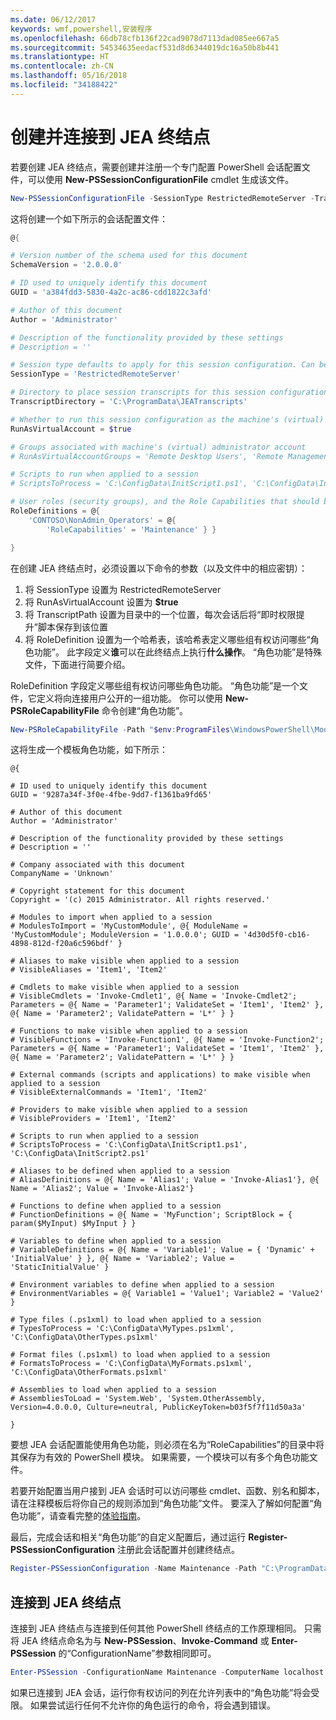 ```yaml
---
ms.date: 06/12/2017
keywords: wmf,powershell,安装程序
ms.openlocfilehash: 66db78cfb136f22cad9078d7113dad085ee667a5
ms.sourcegitcommit: 54534635eedacf531d8d6344019dc16a50b8b441
ms.translationtype: HT
ms.contentlocale: zh-CN
ms.lasthandoff: 05/16/2018
ms.locfileid: "34188422"
---
```

# <a name="creating-and-connecting-to-a-jea-endpoint"></a>创建并连接到 JEA 终结点
若要创建 JEA 终结点，需要创建并注册一个专门配置 PowerShell 会话配置文件，可以使用 **New-PSSessionConfigurationFile** cmdlet 生成该文件。

```powershell
New-PSSessionConfigurationFile -SessionType RestrictedRemoteServer -TranscriptDirectory "C:\ProgramData\JEATranscripts" -RunAsVirtualAccount -RoleDefinitions @{ 'CONTOSO\NonAdmin_Operators' = @{ RoleCapabilities = 'Maintenance' }} -Path "$env:ProgramData\JEAConfiguration\Demo.pssc"
```

这将创建一个如下所示的会话配置文件：
```powershell
@{

# Version number of the schema used for this document
SchemaVersion = '2.0.0.0'

# ID used to uniquely identify this document
GUID = 'a384fdd3-5830-4a2c-ac86-cdd1822c3afd'

# Author of this document
Author = 'Administrator'

# Description of the functionality provided by these settings
# Description = ''

# Session type defaults to apply for this session configuration. Can be 'RestrictedRemoteServer' (recommended), 'Empty', or 'Default'
SessionType = 'RestrictedRemoteServer'

# Directory to place session transcripts for this session configuration
TranscriptDirectory = 'C:\ProgramData\JEATranscripts'

# Whether to run this session configuration as the machine's (virtual) administrator account
RunAsVirtualAccount = $true

# Groups associated with machine's (virtual) administrator account
# RunAsVirtualAccountGroups = 'Remote Desktop Users', 'Remote Management Users'

# Scripts to run when applied to a session
# ScriptsToProcess = 'C:\ConfigData\InitScript1.ps1', 'C:\ConfigData\InitScript2.ps1'

# User roles (security groups), and the Role Capabilities that should be applied to them when applied to a session
RoleDefinitions = @{
    'CONTOSO\NonAdmin_Operators' = @{
        'RoleCapabilities' = 'Maintenance' } }

}
```
在创建 JEA 终结点时，必须设置以下命令的参数（以及文件中的相应密钥）：
1.  将 SessionType 设置为 RestrictedRemoteServer
2.  将 RunAsVirtualAccount 设置为 **$true**
3.  将 TranscriptPath 设置为目录中的一个位置，每次会话后将“即时权限提升”脚本保存到该位置
4.  将 RoleDefinition 设置为一个哈希表，该哈希表定义哪些组有权访问哪些“角色功能”。  此字段定义**谁**可以在此终结点上执行**什么操作**。   “角色功能”是特殊文件，下面进行简要介绍。


RoleDefinition 字段定义哪些组有权访问哪些角色功能。  “角色功能”是一个文件，它定义将向连接用户公开的一组功能。  你可以使用 **New-PSRoleCapabilityFile** 命令创建“角色功能”。

```powershell
New-PSRoleCapabilityFile -Path "$env:ProgramFiles\WindowsPowerShell\Modules\DemoModule\RoleCapabilities\Maintenance.psrc"
```

这将生成一个模板角色功能，如下所示：
```
@{

# ID used to uniquely identify this document
GUID = '9287a34f-3f0e-4fbe-9dd7-f1361ba9fd65'

# Author of this document
Author = 'Administrator'

# Description of the functionality provided by these settings
# Description = ''

# Company associated with this document
CompanyName = 'Unknown'

# Copyright statement for this document
Copyright = '(c) 2015 Administrator. All rights reserved.'

# Modules to import when applied to a session
# ModulesToImport = 'MyCustomModule', @{ ModuleName = 'MyCustomModule'; ModuleVersion = '1.0.0.0'; GUID = '4d30d5f0-cb16-4898-812d-f20a6c596bdf' }

# Aliases to make visible when applied to a session
# VisibleAliases = 'Item1', 'Item2'

# Cmdlets to make visible when applied to a session
# VisibleCmdlets = 'Invoke-Cmdlet1', @{ Name = 'Invoke-Cmdlet2'; Parameters = @{ Name = 'Parameter1'; ValidateSet = 'Item1', 'Item2' }, @{ Name = 'Parameter2'; ValidatePattern = 'L*' } }

# Functions to make visible when applied to a session
# VisibleFunctions = 'Invoke-Function1', @{ Name = 'Invoke-Function2'; Parameters = @{ Name = 'Parameter1'; ValidateSet = 'Item1', 'Item2' }, @{ Name = 'Parameter2'; ValidatePattern = 'L*' } }

# External commands (scripts and applications) to make visible when applied to a session
# VisibleExternalCommands = 'Item1', 'Item2'

# Providers to make visible when applied to a session
# VisibleProviders = 'Item1', 'Item2'

# Scripts to run when applied to a session
# ScriptsToProcess = 'C:\ConfigData\InitScript1.ps1', 'C:\ConfigData\InitScript2.ps1'

# Aliases to be defined when applied to a session
# AliasDefinitions = @{ Name = 'Alias1'; Value = 'Invoke-Alias1'}, @{ Name = 'Alias2'; Value = 'Invoke-Alias2'}

# Functions to define when applied to a session
# FunctionDefinitions = @{ Name = 'MyFunction'; ScriptBlock = { param($MyInput) $MyInput } }

# Variables to define when applied to a session
# VariableDefinitions = @{ Name = 'Variable1'; Value = { 'Dynamic' + 'InitialValue' } }, @{ Name = 'Variable2'; Value = 'StaticInitialValue' }

# Environment variables to define when applied to a session
# EnvironmentVariables = @{ Variable1 = 'Value1'; Variable2 = 'Value2' }

# Type files (.ps1xml) to load when applied to a session
# TypesToProcess = 'C:\ConfigData\MyTypes.ps1xml', 'C:\ConfigData\OtherTypes.ps1xml'

# Format files (.ps1xml) to load when applied to a session
# FormatsToProcess = 'C:\ConfigData\MyFormats.ps1xml', 'C:\ConfigData\OtherFormats.ps1xml'

# Assemblies to load when applied to a session
# AssembliesToLoad = 'System.Web', 'System.OtherAssembly, Version=4.0.0.0, Culture=neutral, PublicKeyToken=b03f5f7f11d50a3a'

}

```
要想 JEA 会话配置能使用角色功能，则必须在名为“RoleCapabilities”的目录中将其保存为有效的 PowerShell 模块。 如果需要，一个模块可以有多个角色功能文件。

若要开始配置当用户接到 JEA 会话时可以访问哪些 cmdlet、函数、别名和脚本，请在注释模板后将你自己的规则添加到“角色功能”文件。 要深入了解如何配置“角色功能”，请查看完整的[体验指南](http://aka.ms/JEA)。

最后，完成会话和相关“角色功能”的自定义配置后，通过运行 **Register-PSSessionConfiguration** 注册此会话配置并创建终结点。

```powershell
Register-PSSessionConfiguration -Name Maintenance -Path "C:\ProgramData\JEAConfiguration\Demo.pssc"
```

## <a name="connect-to-a-jea-endpoint"></a>连接到 JEA 终结点
连接到 JEA 终结点与连接到任何其他 PowerShell 终结点的工作原理相同。  只需将 JEA 终结点命名为与 **New-PSSession**、**Invoke-Command**  或 **Enter-PSSession** 的“ConfigurationName”参数相同即可。

```powershell
Enter-PSSession -ConfigurationName Maintenance -ComputerName localhost
```
如果已连接到 JEA 会话，运行你有权访问的列在允许列表中的“角色功能”将会受限。
 如果尝试运行任何不允许你的角色运行的命令，将会遇到错误。

